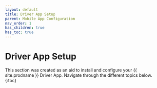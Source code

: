 ```yaml
---
layout: default
title: Driver App Setup
parent: Mobile App Configuration
nav_order: 1
has_children: true
has_toc: true
---
```

# Driver App Setup

This section was created as an aid to install and configure your {{ site.prodname }} Driver App. Navigate through the different topics below.
{:toc}